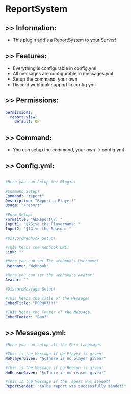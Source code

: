 # ReportSystem
## >> Information:
 - This plugin add's a ReportSystem to your Server!
## >> Features:
- Everything is configurable in config.yml
- All messages are configurable in messages.yml
- Setup the command, your own
- Discord webhook support in config.yml
## >> Permissions:
```yaml
permissions:
  report.view:
    default: OP
```
## >> Command:
- You can setup the command, your own -> config.yml

## >> Config.yml:
```yaml

#Here you can Setup the Plugin!

#Command Setup!
Command: "report"
Description: "Report a Player!"
Usage: "/report"

#Form Setup!
FormTitle: "§bReport§7: "
Input1: "§7Give the Playername: "
Input2: "§7Give the Reason: "

#DiscordWebhook Setup!

#This Means the Webhook URL!
Link: ""

#Here you can set The webhook's Username!
Username: "Webhook"

#Here you can set the webhook's Avatar!
Avatar: ""

#DiscordMessage Setup!

#This Means the Title of the Message!
EmbedTitle: "REPORT!!!"

#This Means the Footer of the Message!
EmbedFooter: "Ban?"
```

## >> Messages.yml:
```yaml
#Here you can setup all the Form Languages

#This is the Message if no Player is given!
NoPlayerGiven: "§cThere is no player given!"

#This is the Message if no Reason is given!
NoReasonGiven: "§cThere is no reason given!"

#This is the Message if the report was sendet!
ReportSendet: "§aThe report was successfully sendet!"
```
